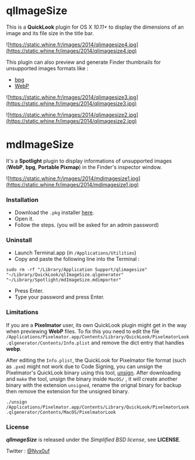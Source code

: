 # qlImageSize

This is a **QuickLook** plugin for OS X *10.11+* to display the dimensions of an image and its file size in the title bar.

![https://static.whine.fr/images/2014/qlimagesize4.jpg](https://static.whine.fr/images/2014/qlimagesize4.jpg)

This plugin can also preview and generate Finder thumbnails for unsupported images formats like :

- [bpg](http://bellard.org/bpg/ "bpg")
- [WebP](https://developers.google.com/speed/webp/ "WebP")

![https://static.whine.fr/images/2014/qlimagesize3.jpg](https://static.whine.fr/images/2014/qlimagesize3.jpg)

![https://static.whine.fr/images/2014/qlimagesize2.jpg](https://static.whine.fr/images/2014/qlimagesize2.jpg)


# mdImageSize

It's a **Spotlight** plugin to display informations of unsupported images (**WebP**, **bpg**, **Portable Pixmap**) in the Finder's inspector window.

![https://static.whine.fr/images/2014/mdimagesize1.jpg](https://static.whine.fr/images/2014/mdimagesize1.jpg)


### Installation

- Download the `.pkg` installer [here](https://repo.whine.fr/qlImageSize.pkg "qlImageSize for 10.9+").
- Open it.
- Follow the steps. (you will be asked for an admin password)


### Uninstall

- Launch Terminal.app (in `/Applications/Utilities`)
- Copy and paste the following line into the Terminal :

`sudo rm -rf "/Library/Application Support/qlimagesize" "~/Library/QuickLook/qlImageSize.qlgenerator" "~/Library/Spotlight/mdImageSize.mdimporter"`

- Press Enter.
- Type your password and press Enter.


### Limitations

If you are a **Pixelmator** user, its own QuickLook plugin might get in the way when previewing **WebP** files. To fix this you need to edit the file `/Applications/Pixelmator.app/Contents/Library/QuickLook/PixelmatorLook.qlgenerator/Contents/Info.plist` and remove the dict entry that handles **webp**.

After editing the `Info.plist`, the QuickLook for Pixelmator file format (such as `.pxm`) might not work due to Code Signing, you can unsign the Pixelmator's QuickLook binary using this tool, [unsign](https://github.com/steakknife/unsign). After downloading and `make` the tool, unsign the binary inside `MacOS/` , it will create another binary with the extension `unsigned`, rename the orignal binary for backup then remove the extension for the unsigned binary.

`./unsign /Applications/Pixelmator.app/Contents/Library/QuickLook/PixelmatorLook.qlgenerator/Contents/MacOS/PixelmatorLook`

### License

***qlImageSize*** is released under the *Simplified BSD license*, see **LICENSE**.

Twitter : [@Nyx0uf](https://twitter.com/Nyx0uf "Nyx0uf on Twitter")
